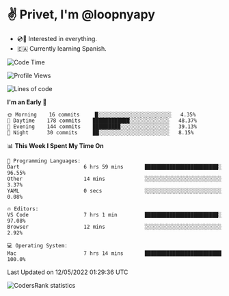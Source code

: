 # ✌️ Privet, I'm @loopnyapy

- 💿📀 Interested in everything.
- 🇪🇦 Currently learning Spanish.

<!--START_SECTION:waka-->
![Code Time](http://img.shields.io/badge/Code%20Time-0%20secs-blue)

![Profile Views](http://img.shields.io/badge/Profile%20Views-29-blue)

![Lines of code](https://img.shields.io/badge/From%20Hello%20World%20I%27ve%20Written-122%20Thousand%20lines%20of%20code-blue)

**I'm an Early 🐤** 

```text
🌞 Morning    16 commits     █░░░░░░░░░░░░░░░░░░░░░░░░   4.35% 
🌆 Daytime    178 commits    ████████████░░░░░░░░░░░░░   48.37% 
🌃 Evening    144 commits    █████████░░░░░░░░░░░░░░░░   39.13% 
🌙 Night      30 commits     ██░░░░░░░░░░░░░░░░░░░░░░░   8.15%

```


📊 **This Week I Spent My Time On** 

```text
💬 Programming Languages: 
Dart                     6 hrs 59 mins       ████████████████████████░   96.55% 
Other                    14 mins             ░░░░░░░░░░░░░░░░░░░░░░░░░   3.37% 
YAML                     0 secs              ░░░░░░░░░░░░░░░░░░░░░░░░░   0.08%

🔥 Editors: 
VS Code                  7 hrs 1 min         ████████████████████████░   97.08% 
Browser                  12 mins             ░░░░░░░░░░░░░░░░░░░░░░░░░   2.92%

💻 Operating System: 
Mac                      7 hrs 14 mins       █████████████████████████   100.0%

```


 Last Updated on 12/05/2022 01:29:36 UTC
<!--END_SECTION:waka-->

![CodersRank statistics](https://cr-ss-service.azurewebsites.net/api/ScreenShot?widget=summary&username=loopnyapy)
